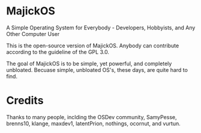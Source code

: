 # MajickOS
A Simple Operating System for Everybody - Developers, Hobbyists, and Any Other Computer User

This is the open-source version of MajickOS. Anybody can contribute according to the guideline of the GPL 3.0.

The goal of MajickOS is to be simple, yet powerful, and completely unbloated. Becuase simple, unbloated OS's, these days, are quite hard to find.

# Credits
Thanks to many people, inclding the OSDev community, SamyPesse, brenns10, klange, maxdev1, latentPrion, nothings, ocornut, and vurtun.

